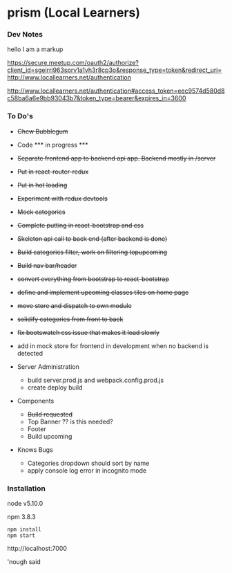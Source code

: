 # prism (Local Learners)

### Dev Notes


<div> hello I am a markup </div>

https://secure.meetup.com/oauth2/authorize?client_id=sgeirri963sprv1a1vh3r8cp3o&response_type=token&redirect_uri=http://www.locallearners.net/authentication

http://www.locallearners.net/authentication#access_token=eec9574d580d8c58ba6a6e9bb93043b7&token_type=bearer&expires_in=3600


### To Do's

- ~~Chew Bubblegum~~
- Code *** in progress ***
- ~~Separate frontend app to backend api app.  Backend mostly in /server~~
- ~~Put in react-router-redux~~
- ~~Put in hot loading~~
- ~~Experiment with redux devtools~~
- ~~Mock categories~~
- ~~Complete putting in react-bootstrap and css~~
- ~~Skeleton api call to back end (after backend is done)~~
- ~~Build categories filter, work on filtering topupcoming~~
- ~~Build nav bar/header~~
- ~~convert everything from bootstrap to react-bootstrap~~
- ~~define and implement upcoming classes tiles on home page~~
- ~~move store and dispatch to own module~~
- ~~solidify categories from front to back~~
- ~~fix bootswatch css issue that makes it load slowly~~
- add in mock store for frontend in development when no backend is detected

- Server Administration
	- build server.prod.js and webpack.config.prod.js
	- create deploy build

- Components
	- ~~Build requested~~
	- Top Banner ??  is this needed?
	- Footer
	- Build upcoming

- Knows Bugs
	- Categories dropdown should sort by name
	- apply console log error in incognito mode


### Installation

node v5.10.0

npm 3.8.3

```
npm install
npm start
```

http://localhost:7000

'nough said